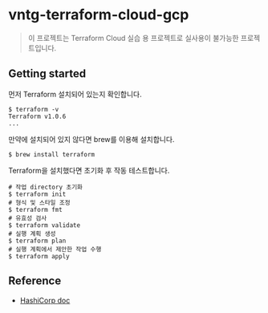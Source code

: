 # vntg-terraform-cloud-gcp
> 이 프로젝트는 Terraform Cloud 실습 용 프로젝트로 실사용이 불가능한 프로젝트입니다.

## Getting started

먼저 Terraform 설치되어 있는지 확인합니다.
```shell
$ terraform -v
Terraform v1.0.6
...
```

만약에 설치되어 있지 않다면 brew를 이용해 설치합니다.
```shell
$ brew install terraform
```

Terraform을 설치했다면 초기화 후 작동 테스트합니다.
```shell
# 작업 directory 초기화
$ terraform init
# 형식 및 스타일 조정
$ terraform fmt
# 유효성 검사
$ terraform validate
# 실행 계획 생성
$ terraform plan
# 실행 계획에서 제안한 작업 수행
$ terraform apply
```

## Reference
- [HashiCorp doc](https://www.terraform.io/docs/index.html)
